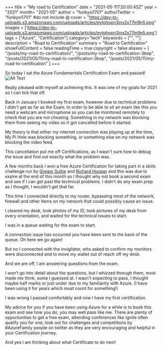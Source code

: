 +++
title = "My road to Certification"
date = "2021-05-11T20:00:45Z"
year = "2021"
month= "2021-05"
author = "funkysi1701"
authorTwitter = "funkysi1701" #do not include @
cover = "https://dev-to-uploads.s3.amazonaws.com/uploads/articles/eytphopn3inx2x77m9n5.png"
images = ['https://dev-to-uploads.s3.amazonaws.com/uploads/articles/eytphopn3inx2x77m9n5.png']
tags = ["Azure", "Certification"]
category="tech"
keywords = ["", ""]
description = "Road to Certification"
summary = "Road to Certification"
showFullContent = false
readingTime = true
copyright = false
aliases = [
    "/posts/my-road-to-certification/",
    "/posts/my-road-to-certification-3bep",
    "/posts/2021/05/11/my-road-to-certification-3bep",
    "/posts/2021/05/11/my-road-to-certification"
]
+++

So today I sat the Azure Fundamentals Certification Exam and passed!
![Alt Text](https://dev-to-uploads.s3.amazonaws.com/uploads/articles/eytphopn3inx2x77m9n5.png)

Really pleased with myself at achieving this. It was one of my goals for 2021 so I can tick that off.

Back in January I booked my first exam, however due to technical problems I didn't get as far as the Exam. In order to be able to sit an exam like this you need a webcam and microphone so you can be monitored remotely to check that you are not cheating. Something in my network was blocking them from seeing my video so it got cancelled before it started.

My theory is that either my internet connection was playing up at the time, My Pi Hole was blocking something, or something else on my network was blocking the video feed.

This cancellation put me off Certifications, as I wasn't sure how to debug the issue and find out exactly what the problem was.

A few months back I won a free Azure Certification for taking part in a skills challenge run by [Gregor Suttie](https://twitter.com/gregor_suttie) and [Richard Hooper](https://twitter.com/Pixel_Robots) and this was due to expire at the end of this month so I thought why not book a second exam and see if I can get past the technical problems. I didn't do any exam prep as I thought, I wouldn't get that far.

This time I connected directly to my router, bypassing most of the network, firewall and other items on my network that could possibly cause an issue. 

I cleared my desk, took photos of my ID, took pictures of my desk from every orientation, and waited for the technical issues to start. 

I was in a queue waiting for the exam to start. 

A connection issue has occurred you have been sent to the back of the queue. Oh here we go again! 

But no I connected with the invigilator, who asked to confirm my monitors were disconnected and to move my wallet out of reach off my desk.  

And we are off, I am answering questions from the exam.

I won't go into detail about the questions, but I whizzed through them, most made me think, some I guessed at. I wasn't expecting to pass, I thought maybe half marks or just under due to my familiarity with Azure. (I have been using it for years which must count for something!)

I was wrong I passed comfortably and now I have my first certification.

My advice for you if you have been using Azure for a while is to book this exam and see how you do, you may well pass like me. There are plenty of opportunities to get a free exam, attending conferences like Ignite often qualify you for one, look out for challenges and competitions by #AzureFamily people on twitter as they are very encouraging and helpful in your Certification journey.

And yes I am thinking about what Certificate to do next!